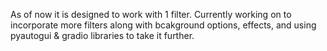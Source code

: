 As of now it is designed to work with 1 filter. Currently working on to incorporate more filters along with bcakground options, effects, and using pyautogui & gradio libraries to take it further.
